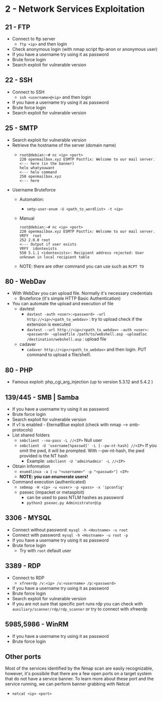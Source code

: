 # 2 - Network Services Exploitation

## 21 - FTP

* Connect to ftp server
  * `ftp <ip>` and then login
* Check anonymous login (with nmap script ftp-anon or anonymous user)
* If you have a username try using it as password
* Brute force login
* Search exploit for vulnerable version

## 22 - SSH

* Connect to SSH
  * `ssh <username>@<ip>` and then login
* If you have a username try using it as password
* Brute force login
* Search exploit for vulnerable version

## 25 - SMTP

* Search exploit for vulnerable version
* Retrieve the hostname of the server (domain name)
  * ```
    root@debian:~# nc <ip> <port>
    220 openmailbox.xyz ESMTP Postfix: Welcome to our mail server.    <--- here (in the banner)
    helo whatyouwant                                                  <--- helo command
    250 openmailbox.xyz                                               <--- here
    ```
* Username Bruteforce
  * Automation:
    * `smtp-user-enum -U <path_to_wordlist> -t <ip>`
  *   Manual

      ```
      root@debian:~# nc <ip> <port>
      220 openmailbox.xyz ESMTP Postfix: Welcome to our mail server.
      VRFY  root
      252 2.0.0 root                                                 <--- Output if user exists
      VRFY  idontexists
      550 5.1.1 <idontexists>: Recipient address rejected: User unknown in local recipient table
      ```
  * NOTE: there are other command you can use such as `RCPT TO`

## 80 - WebDav

* With WebDav you can upload file. Normally it's necessary credentials
  * Bruteforce (it's simple HTTP Basic Authentication)
* You can automate the upload and execution of file
  * davtest
    * `davtest -auth <user>:<password> -url http://<ip>/<path_to_webdav>` : try to upload check if the extension is executed
    * `davtest --url http://<ip>/<path_to_webdav> -auth <user>:<password> -uploadfile /path/to/webshell.asp -uploadloc /destination/webshell.asp` : upload file
  * cadaver
    * `cadaver http://<ip>/<path_to_webdav>` and then login. PUT command to upload a file/shell\


## 80 - PHP

* Famous exploit: php\_cgi\_arg\_injection (up to version 5.3.12 and 5.4.2 )

## 139/445 - SMB | Samba

* If you have a username try using it as password
* Brute force login
* Search exploit for vulnerable version
* If v1 is enabled - EternalBlue exploit (check with nmap --> smb-protocols)
* List shared folders
  * `smbclient --no-pass -L //<IP>` Null user
  * `smbclient -U 'username[%passwd]' -L [--pw-nt-hash] //<IP>` If you omit the pwd, it will be prompted. With --pw-nt-hash, the pwd provided is the NT hash
    * Example: `smbclient -U 'admin%admin' -L //<IP>`
* Obtain Information
  * `enum4linux -a [-u "<username>" -p "<passwd>"] <IP>`
  * **NOTE: you can enumerate users!**
* Command execution (authenticated)
  * `smbmap -H <ip> -u <user> -p <pass> -x 'ipconfig'`
  * psexec (impacket or metasploit)
    * can be used to pass NTLM hashes as password
    * `python3 psexec.py Administrator@ip`

## 3306 - MYSQL

* Connect without password: `mysql -h <Hostname> -u root`
* Connect with password: `mysql -h <Hostname> -u root -p`
* If you have a username try using it as password
* Brute force login
  * Try with `root` default user

## 3389 - RDP

* Connect to RDP
  * `xfreerdp /v:<ip> /u:<username> /p:<password>`
* If you have a username try using it as password
* Brute force login
* Search exploit for vulnerable version
* If you are not sure that specific port runs rdp you can check with `auxiliary/scanner/rdp/rdp_scanner` or try to connect with xfreerdp

## 5985,5986 - WinRM

* If you have a username try using it as password
* Brute force login


## Other ports

Most of the services identified by the Nmap scan are easily recognizable, however, it's possibile that there are a few open ports on a target system that do not have a service banner. To learn more about these port and the service running, we can perform banner grabbing with Netcat

* `netcat <ip> <port>`
